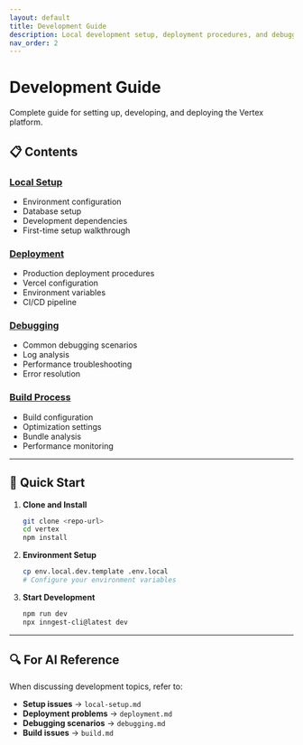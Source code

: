 ```yaml
---
layout: default
title: Development Guide
description: Local development setup, deployment procedures, and debugging guides
nav_order: 2
---
```


# Development Guide

Complete guide for setting up, developing, and deploying the Vertex platform.

## 📋 Contents

### [Local Setup](/vertex/development/local-setup/)
- Environment configuration
- Database setup
- Development dependencies
- First-time setup walkthrough

### [Deployment](/vertex/development/deployment/)
- Production deployment procedures
- Vercel configuration
- Environment variables
- CI/CD pipeline

### [Debugging](/vertex/development/debugging/)
- Common debugging scenarios
- Log analysis
- Performance troubleshooting
- Error resolution

### [Build Process](/vertex/development/build/)
- Build configuration
- Optimization settings
- Bundle analysis
- Performance monitoring

---

## 🚀 Quick Start

1. **Clone and Install**
   ```bash
   git clone <repo-url>
   cd vertex
   npm install
   ```

2. **Environment Setup**
   ```bash
   cp env.local.dev.template .env.local
   # Configure your environment variables
   ```

3. **Start Development**
   ```bash
   npm run dev
   npx inngest-cli@latest dev
   ```

---

## 🔍 For AI Reference

When discussing development topics, refer to:
- **Setup issues** → `local-setup.md`
- **Deployment problems** → `deployment.md`
- **Debugging scenarios** → `debugging.md`
- **Build issues** → `build.md`
